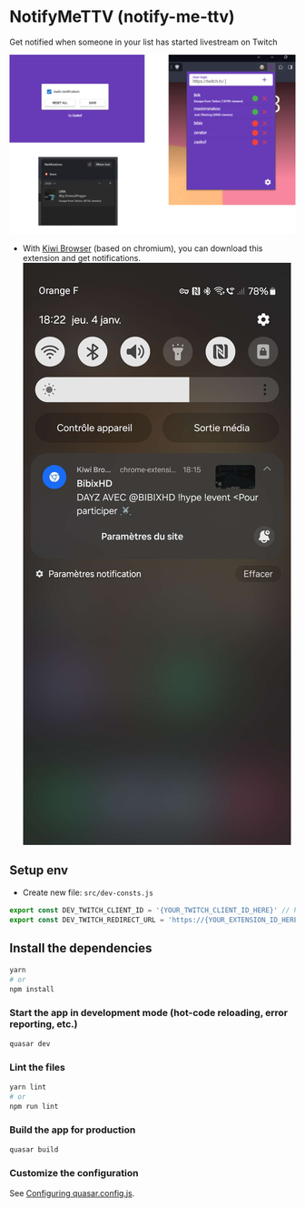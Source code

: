 # NotifyMeTTV (notify-me-ttv)

Get notified when someone in your list has started livestream on Twitch

![how to](/howTo_v2.jpg)

- With [Kiwi Browser](https://play.google.com/store/apps/details?id=com.kiwibrowser.browser&hl=fr&gl=US) (based on
  chromium), you can download this extension and get notifications.
  ![mobile notification](/mobile_notification.jpg)

## Setup env

- Create new file: `src/dev-consts.js`

```js
export const DEV_TWITCH_CLIENT_ID = '{YOUR_TWITCH_CLIENT_ID_HERE}' // https://dev.twitch.tv/console/apps
export const DEV_TWITCH_REDIRECT_URL = 'https://{YOUR_EXTENSION_ID_HERE}.chromiumapp.org/'
```

## Install the dependencies

```bash
yarn
# or
npm install
```

### Start the app in development mode (hot-code reloading, error reporting, etc.)

```bash
quasar dev
```

### Lint the files

```bash
yarn lint
# or
npm run lint
```

### Build the app for production

```bash
quasar build
```

### Customize the configuration

See [Configuring quasar.config.js](https://v2.quasar.dev/quasar-cli-vite/quasar-config-js).
